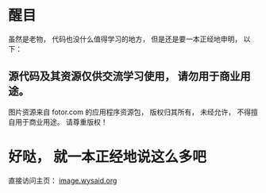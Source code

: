 # 醒目 #
虽然是老物， 代码也没什么值得学习的地方， 但是还是要一本正经地申明， 以下：

 ## 源代码及其资源仅供交流学习使用， 请勿用于商业用途。 ##
 
图片资源来自 fotor.com 的应用程序资源包， 版权归其所有， 未经允许， 不得擅自用于商业用途。 请尊重版权！

# 好哒， 就一本正经地说这么多吧 #

直接访问主页： <a href="http://image.wysaid.org/" target="_blank">image.wysaid.org</a>
